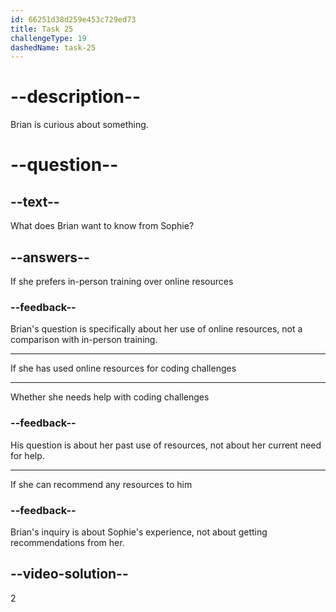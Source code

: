 ```yaml
---
id: 66251d38d259e453c729ed73
title: Task 25
challengeType: 19
dashedName: task-25
---
```


<!--
AUDIO REFERENCE:
Brian: Definitely! There are some great articles and tutorials online. I can share a few links with you. Have you ever explored online resources for coding challenges?
-->

# --description--

Brian is curious about something.

# --question--

## --text--

What does Brian want to know from Sophie?

## --answers--

If she prefers in-person training over online resources

### --feedback--

Brian's question is specifically about her use of online resources, not a comparison with in-person training.

---

If she has used online resources for coding challenges

---

Whether she needs help with coding challenges

### --feedback--

His question is about her past use of resources, not about her current need for help.

---

If she can recommend any resources to him

### --feedback--

Brian's inquiry is about Sophie's experience, not about getting recommendations from her.

## --video-solution--

2
